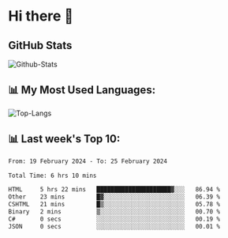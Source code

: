 # Hi there 👋

## GitHub Stats
![Github-Stats](https://github-readme-stats-sigma-five.vercel.app/api?username=ltorson&show_icons=true&theme=radical&count_private=true)

## 📊 My Most Used Languages:
![Top-Langs](https://github-readme-stats-sigma-five.vercel.app/api/top-langs/?username=LTorson&layout=compact&langs_count=10)

## 📊 Last week's Top 10:
<!--START_SECTION:waka-->

```txt
From: 19 February 2024 - To: 25 February 2024

Total Time: 6 hrs 10 mins

HTML     5 hrs 22 mins   █████████████████████▓░░░   86.94 %
Other    23 mins         █▓░░░░░░░░░░░░░░░░░░░░░░░   06.39 %
CSHTML   21 mins         █▒░░░░░░░░░░░░░░░░░░░░░░░   05.78 %
Binary   2 mins          ▒░░░░░░░░░░░░░░░░░░░░░░░░   00.70 %
C#       0 secs          ░░░░░░░░░░░░░░░░░░░░░░░░░   00.19 %
JSON     0 secs          ░░░░░░░░░░░░░░░░░░░░░░░░░   00.01 %
```

<!--END_SECTION:waka-->
